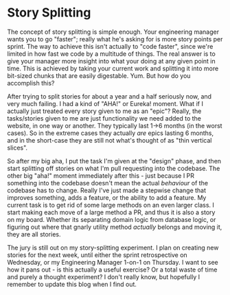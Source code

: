 # Story Splitting

The concept of story splitting is simple enough. Your engineering manager wants you to go "faster"; really what he's asking
for is more story points per sprint. The way to achieve this isn't actually to "code faster", since we're limited in how
fast we code by a multitude of things. The real answer is to give your manager more insight into what your doing at any
given point in time. This is achieved by taking your current work and splitting it into more bit-sized chunks that are
easily digestable. Yum. But how do you accomplish this?

After trying to split stories for about a year and a half seriously now, and very much failing. I had a kind of "AHA!" or
Eureka! moment. What if I actually just treated every story given to me as an "epic"? Really, the tasks/stories given to me
are just functionality we need added to the website, in one way or another. They typically last 1->6 months (in the worst cases).
So in the extreme cases they actually _are_ epics lasting 6 months, and in the short-case they are still not what's thought of as
"thin vertical slices".

So after my big aha, I put the task I'm given at the "design" phase, and then start splitting off stories on what I'm pull
requesting into the codebase. The other big "aha!" moment immediately after this - just because I PR something into the 
codebase doesn't mean the actual _behaviour_ of the codebase has to change. Really I've just made a stepwise change 
that improves something, adds a feature, or the ability to add a feature. My current task is to get rid of some large methods
on an even larger class. I start making each move of a large method a PR, and thus it is also a story on my board. Whether
its separating domain logic from database logic, or figuring out where that gnarly utility method _actually_ belongs and moving 
it, they are all stories.

The jury is still out on my story-splitting experiment. I plan on creating new stories for the next week, until either the
sprint retrospective on Wednesday, or my Engineering Manager 1-on-1 on Thursday. I want to see how it pans out - is this 
actually a useful exercise? Or a total waste of time and purely a thought experiment? I don't really know, but hopefully 
I remember to update this blog when I find out.
  
